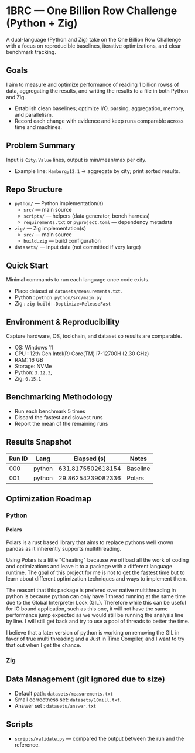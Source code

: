 # 1BRC — One Billion Row Challenge (Python + Zig)

A dual-language (Python and Zig) take on the One Billion Row Challenge with a focus on reproducible baselines, iterative optimizations, and clear benchmark tracking.


## Goals

I aim to measure and optimize performance of reading 1 billion rowss of data, aggregating the results, and writing the results to a file in both Python and Zig.

- Establish clean baselines; optimize I/O, parsing, aggregation, memory, and parallelism.
- Record each change with evidence and keep runs comparable across time and machines.

## Problem Summary

Input is `City;Value` lines, output is min/mean/max per city.

- Example line: `Hamburg;12.1` → aggregate by city; print sorted results.


## Repo Structure
- `python/` — Python implementation(s)
  - `src/` — main source
  - `scripts/` — helpers (data generator, bench harness)
  - `requirements.txt` or `pyproject.toml` — dependency metadata
- `zig/` — Zig implementation(s)
  - `src/` — main source
  - `build.zig` — build configuration
- `datasets/` — input data (not committed if very large)


## Quick Start

Minimal commands to run each language once code exists.

- Place dataset at `datasets/measurements.txt`.
- Python : `python python/src/main.py`
- Zig : `zig build -Doptimize=ReleaseFast`


## Environment & Reproducibility

Capture hardware, OS, toolchain, and dataset so results are comparable.

- OS: Windows 11
- CPU : 12th Gen Intel(R) Core(TM) i7-12700H (2.30 GHz)
- RAM: 16 GB
- Storage: NVMe
- Python: `3.12.3`,
- Zig: `0.15.1`

## Benchmarking Methodology
- Run each benchmark 5 times
- Discard the fastest and slowest runs
- Report the mean of the remaining runs

## Results Snapshot

| Run ID | Lang | Elapsed (s) | Notes |
|---|---|---|---|
| 000 | python | 631.8175502618154 | Baseline |
| 001 | python | 29.86254239082336 | Polars |


## Optimization Roadmap

### Python

#### Polars
Polars is a rust based library that aims to replace pythons well known pandas as it inherently supports multithreading. 

Using Polars is a little "Cheating" because we offload all the work of coding and optimizations and leave it to a package with a different language runtime. The goal of this project for me is not to get the fastest time but to learn about different optimization techniques and ways to implement them.

The reasont that this package is prefered over native multithreading in python is because python can only have 1 thread running at the same time due to the Global Interpreter Lock (GIL). Therefore while this can be useful for IO bound application, such as this one, it will not have the same performance jump expected as we would still be running the analysis line by line. I will still get back and try to use a pool of threads to better the time.

I believe that a later version of python is working on removing the GIL in favor of true multi threading and a Just in Time Compiler, and I want to try that out when I get the chance.

### Zig

## Data Management (git ignored due to size)

- Default path: `datasets/measurements.txt`
- Small correctness set: `datasets/10mill.txt`.
- Answer set : `datasets/answer.txt`


## Scripts

- `scripts/validate.py` — compared the output between the run and the reference.
